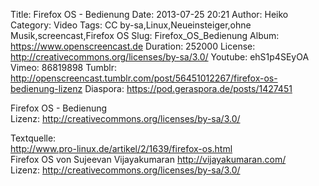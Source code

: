 Title: Firefox OS - Bedienung
Date: 2013-07-25 20:21
Author: Heiko
Category: Video
Tags: CC by-sa,Linux,Neueinsteiger,ohne Musik,screencast,Firefox OS
Slug: Firefox_OS_Bedienung
Album: https://www.openscreencast.de
Duration: 252000
License: http://creativecommons.org/licenses/by-sa/3.0/
Youtube: ehS1p4SEyOA
Vimeo: 86819898
Tumblr: http://openscreencast.tumblr.com/post/56451012267/firefox-os-bedienung-lizenz
Diaspora: https://pod.geraspora.de/posts/1427451

Firefox OS - Bedienung  
Lizenz: <http://creativecommons.org/licenses/by-sa/3.0/>  
  
Textquelle:  
<http://www.pro-linux.de/artikel/2/1639/firefox-os.html>  
Firefox OS von Sujeevan Vijayakumaran <http://vijayakumaran.com/>  
Lizenz: <http://creativecommons.org/licenses/by-sa/3.0/>

